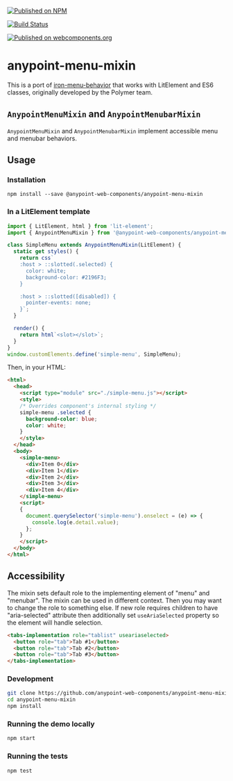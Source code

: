 [![Published on NPM](https://img.shields.io/npm/v/@anypoint-web-components/anypoint-menu-mixin.svg)](https://www.npmjs.com/package/@anypoint-web-components/anypoint-menu-mixin)

[![Build Status](https://travis-ci.org/anypoint-web-components/anypoint-menu-mixin.svg?branch=stage)](https://travis-ci.org/anypoint-web-components/anypoint-menu-mixin)

[![Published on webcomponents.org](https://img.shields.io/badge/webcomponents.org-published-blue.svg)](https://www.webcomponents.org/element/anypoint-web-components/anypoint-menu-mixin)

# anypoint-menu-mixin

This is a port of [iron-menu-behavior](https://github.com/PolymerElements/iron-menu-behavior) that works with LitElement and ES6 classes, originally developed by the Polymer team.


## `AnypointMenuMixin` and `AnypointMenubarMixin`

`AnypointMenuMixin` and `AnypointMenubarMixin` implement accessible menu and menubar behaviors.

## Usage

### Installation
```
npm install --save @anypoint-web-components/anypoint-menu-mixin
```

### In a LitElement template

```javascript
import { LitElement, html } from 'lit-element';
import { AnypointMenuMixin } from '@anypoint-web-components/anypoint-menu-mixin/anypoint-menu-mixin.js';

class SimpleMenu extends AnypointMenuMixin(LitElement) {
  static get styles() {
    return css`
    :host > ::slotted(.selected) {
      color: white;
      background-color: #2196F3;
    }

    :host > ::slotted([disabled]) {
      pointer-events: none;
    }`;
  }

  render() {
    return html`<slot></slot>`;
  }
}
window.customElements.define('simple-menu', SimpleMenu);
```

Then, in your HTML:

```html
<html>
  <head>
    <script type="module" src="./simple-menu.js"></script>
    <style>
    /* Overrides component's internal styling */
    simple-menu .selected {
      background-color: blue;
      color: white;
    }
    </style>
  </head>
  <body>
    <simple-menu>
      <div>Item 0</div>
      <div>Item 1</div>
      <div>Item 2</div>
      <div>Item 3</div>
      <div>Item 4</div>
    </simple-menu>
    <script>
    {
      document.querySelector('simple-menu').onselect = (e) => {
        console.log(e.detail.value);
      };
    }
    </script>
  </body>
</html>
```

## Accessibility

The mixin sets default role to the implementing element of "menu" and "menubar". The mixin can be used in different context. Then you may want to change the role to something else. If new role requires children to have "aria-selected" attribute then additionally set `useAriaSelected` property so the element will handle selection.

```html
<tabs-implementation role="tablist" useariaselected>
  <button role="tab">Tab #1</button>
  <button role="tab">Tab #2</button>
  <button role="tab">Tab #3</button>
</tabs-implementation>
```

### Development

```sh
git clone https://github.com/anypoint-web-components/anypoint-menu-mixin
cd anypoint-menu-mixin
npm install
```

### Running the demo locally

```sh
npm start
```

### Running the tests

```sh
npm test
```
